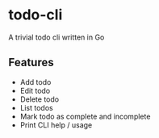 # todo-cli

A trivial todo cli written in Go

## Features

- Add todo
- Edit todo
- Delete todo
- List todos
- Mark todo as complete and incomplete
- Print CLI help / usage

